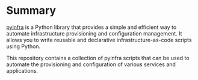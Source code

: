 # Summary

[pyinfra](pyinfra.com) is a Python library that provides a simple and efficient way to automate infrastructure provisioning and configuration management. It allows you to write reusable and declarative infrastructure-as-code scripts using Python.

This repository contains a collection of pyinfra scripts that can be used to automate the provisioning and configuration of various services and applications.